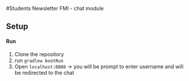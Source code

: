 #Students Newsletter FMI - chat module

## Setup
#### Run
1. Clone the repository
1. run `gradlew bootRun`
1. Open `localhost:8080` &rarr; you will be prompt to enter username and will be redirected to the chat
